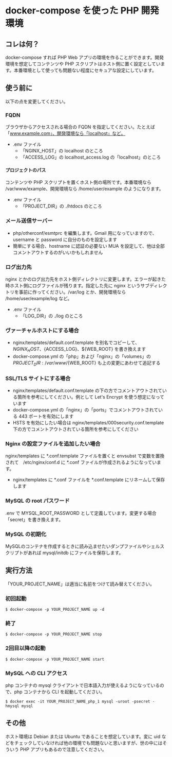 # docker-compose を使った PHP 開発環境

## コレは何？

docker-compose すれば PHP Web アプリの環境を作ることができます。開発環境を想定してコンテンツや PHP スクリプトはホスト側に置く設定としています。本番環境として使っても問題ない程度にセキュアな設定にしています。

## 使う前に

以下の点を変更してください。

### FQDN

ブラウザからアクセスされる場合の FQDN を指定してください。たとえば「www.example.com」、開発環境なら「localhost」など。

* .env ファイル
  * 「NGINX_HOST」の localhost のところ
  * 「ACCESS_LOG」の localhost_access.log の「localhost」のところ

#### プロジェクトのパス

コンテンツや PHP スクリプトを置くホスト側の場所です。本番環境なら /var/www/example、開発環境なら /home/user/example のようになります。

* .env ファイル
  * 「PROJECT_DIR」の ./htdocs のところ

### メール送信サーバー

* php/otherconf/esmtprc を編集します。Gmail 用になっていますので、username と password に自分のものを設定します
* 簡単にする場合、hostname に認証の必要ない MUA を設定して、他は全部コメントアウトするのがいいかもしれません

### ログ出力先

nginx とかのログ出力先をホスト側ディレクトリに変更します。エラーが起きた時ホスト側にログファイルが残ります。指定した先に nginx というサブディレクトリを事前に作ってください。/var/log とか、開発環境なら /home/user/example/log など。

* .env ファイル
  * 「LOG_DIR」の ./log のところ

### ヴァーチャルホストにする場合

* nginx/templates/default.conf.template を別名でコピーして、 ${NGINX_HOST}、${ACCESS_LOG}、${WEB_ROOT} を書き換えます
* docker-compose.yml の「php」および「nginx」の「volumes」の ${PROJECT_DIR}:/var/www/${WEB_ROOT} も上の変更にあわせて追記する

### SSL/TLS サイトにする場合

* nginx/templates/default.conf.template の下の方でコメントアウトされている箇所を参考にしてください。例として Let's Encrypt を使う想定になっています
* docker-compose.yml の「nginx」の「ports」でコメントアウトされている 443 ポートを有効にします
* HSTS を有効にしたい場合は nginx/templates/000security.conf.template 下の方でコメントアウトされている箇所を参考にしてください

### Nginx の設定ファイルを追加したい場合

nginx/templates に *.conf.template ファイルを置くと envsubst で変数を置換されて　/etc/nginx/conf.d に *.conf ファイルが作成されるようになっています。

* nginx/templates に *.conf ファイルを *.conf.template にリネームして保存します

### MySQL の root パスワード

.env で MYSQL_ROOT_PASSWORD として定義しています。変更する場合「secret」を書き換えます。

### MySQL の初期化

MySQLのコンテナを作成するときに読み込ませたいダンプファイルやシェルスクリプトがあれば mysql/initdb にファイルを保存します。

## 実行方法

「YOUR_PROJECT_NAME」は適当に名前をつけて読み替えてください。

### 初回起動

```
$ docker-compose -p YOUR_PROJECT_NAME up -d
```

### 終了

```
$ docker-compose -p YOUR_PROJECT_NAME stop
```


### 2回目以降の起動

```
$ docker-compose -p YOUR_PROJECT_NAME start
```

### MySQL への CLI アクセス

php コンテナの mysql クライアントで日本語入力が使えるようになっているので、php コンテナから CLI を起動してください。

```
$ docker exec -it YOUR_PROJECT_NAME_php_1 mysql -uroot -psecret -hmysql mysql
```

## その他

ホスト環境は Debian または Ubuntu であることを想定しています。変に uid などをチェックしていなければ他の環境でも問題ないと思いますが、世の中にはそういう PHP アプリもあるので注意してください。
